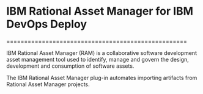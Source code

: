 
# IBM Rational Asset Manager for IBM DevOps Deploy
===================================================

IBM Rational Asset Manager (RAM) is a collaborative software development asset management tool used to identify, manage and govern the design, development and consumption of software assets.

The IBM Rational Asset Manager plug-in automates importing artifacts from Rational Asset Manager projects.


